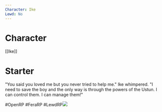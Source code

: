 ```yaml
---
Character: Ike
Lewd: No
---
```

# Character
[[Ike]]

# Starter
"You said you loved me but you never tried to help me." Ike whimpered. "I need to save the boy and the only way is through the powers of the Ustun. I can control them. I can manage them!"

  

#OpenRP #FeraRP #LewdRP![](23da383f2ddd588b82d7fb6e98a23f24.jpg)